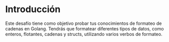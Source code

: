 # Introducción

Este desafío tiene como objetivo probar tus conocimientos de formateo de cadenas en Golang. Tendrás que formatear diferentes tipos de datos, como enteros, flotantes, cadenas y structs, utilizando varios verbos de formateo.
